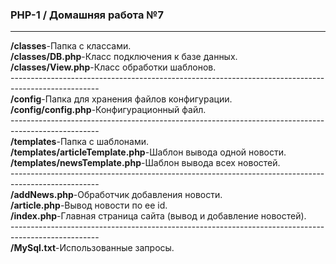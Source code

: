 <h3>PHP-1 / Домашняя работа №7</h3>
<hr>
<strong>/classes</strong>-Папка с классами.<br>
<strong>/classes/DB.php</strong>-Класс подключения к базе данных.<br>
<strong>/classes/View.php</strong>-Класс обработки шаблонов.<br>
----------------------------------------------------------------------------------------------------<br>
<strong>/config</strong>-Папка для хранения файлов конфигурации.<br>
<strong>/config/config.php</strong>-Конфигурационный файл.<br>
----------------------------------------------------------------------------------------------------<br>
<strong>/templates</strong>-Папка с шаблонами.<br>
<strong>/templates/articleTemplate.php</strong>-Шаблон вывода одной новости.<br>
<strong>/templates/newsTemplate.php</strong>-Шаблон вывода всех новостей.<br>
----------------------------------------------------------------------------------------------------<br>
<strong>/addNews.php</strong>-Обработчик добавления новости.<br>
<strong>/article.php</strong>-Вывод новости по ее id.<br>
<strong>/index.php</strong>-Главная страница сайта (вывод и добавление новостей).<br>
----------------------------------------------------------------------------------------------------<br>
<strong>/MySql.txt</strong>-Использованные запросы.<br>
